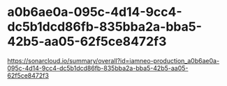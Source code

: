 # a0b6ae0a-095c-4d14-9cc4-dc5b1dcd86fb-835bba2a-bba5-42b5-aa05-62f5ce8472f3
https://sonarcloud.io/summary/overall?id=iamneo-production_a0b6ae0a-095c-4d14-9cc4-dc5b1dcd86fb-835bba2a-bba5-42b5-aa05-62f5ce8472f3
